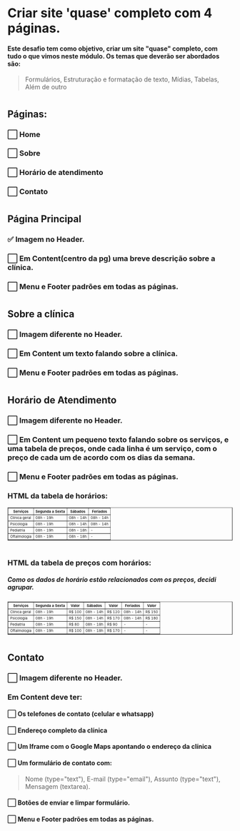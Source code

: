 # Criar site 'quase' completo com 4 páginas.
#### Este desafio tem como objetivo, criar um site "quase" completo, com tudo o que vimos neste módulo. Os temas que deverão ser abordados são:
>Formulários, Estruturação e formatação de texto, Mídias, Tabelas, Além de outro
#
<!-- ✅ -->

## Páginas:
### ⬜️ Home
### ⬜️ Sobre
### ⬜️ Horário de atendimento
### ⬜️ Contato
#

## Página Principal
### ✅ Imagem no Header. 
### ⬜️ Em Content(centro da pg) uma breve descrição sobre a clínica.
### ⬜️ Menu e Footer padrões em todas as páginas.
#

## Sobre a clínica
### ⬜️ Imagem diferente no Header.
### ⬜️ Em Content um texto falando sobre a clínica.
### ⬜️ Menu e Footer padrões em todas as páginas.
#

## Horário de Atendimento
### ⬜️ Imagem diferente no Header.
### ⬜️ Em Content um pequeno texto falando sobre os serviços, e uma tabela de preços, onde cada linha é um serviço, com o preço de cada um de acordo com os dias da semana.
### ⬜️ Menu e Footer padrões em todas as páginas.

### HTML da tabela de horários:
<table border="1" style="width:auto;font-size:8px;">
	<thead>
		<tr>
			<th>Serviços</th>
			<th>Segunda a Sexta</th>
			<th>Sábados</th>
			<th>Feriados</th>
		</tr>
	</thead>
	<tbody>
		<tr>
			<td>Clínica geral</td>
			<td>08h - 19h</td>
			<td>08h - 14h</td>
			<td>08h - 14h</td>
		</tr>
		<tr>
			<td>Psicologia</td>
			<td>08h - 19h</td>
			<td>08h - 14h</td>
			<td>08h - 14h</td>
		</tr>
		<tr>
			<td>Pediatria</td>
			<td>08h - 19h</td>
			<td>08h - 18h</td>
			<td>-</td>
		</tr>
		<tr>
			<td>Oftalmologia</td>
			<td>08h - 19h</td>
			<td>08h - 18h</td>
			<td>-</td>
		</tr>
	</tbody>
</table>

#

### HTML da tabela de preços com horários:
##### Como os dados de horário estão relacionados com os preços, decidi agrupar.
<table border="1" style="width:auto;font-size:8px;">
	<thead>
		<tr>
			<th>Serviços</th>
			<th>Segunda a Sexta</th>
            <th>Valor</th>
			<th>Sábados</th>
            <th>Valor</th>
			<th>Feriados</th>
            <th>Valor</th>
		</tr>
	</thead>
	<tbody>
		<tr>
			<td>Clínica geral</td>
			<td>08h - 19h</td>
            <td>R$ 100</td>
			<td>08h - 14h</td>
            <td>R$ 120</td>
			<td>08h - 14h</td>
            <td>R$ 150</td>
		</tr>
		<tr>
			<td>Psicologia</td>
			<td>08h - 19h</td>
            <td>R$ 150</td>
			<td>08h - 14h</td>
            <td>R$ 170</td>
			<td>08h - 14h</td>
            <td>R$ 180</td>
		</tr>
		<tr>
			<td>Pediatria</td>
			<td>08h - 19h</td>
            <td>R$ 80</td>
			<td>08h - 18h</td>
            <td>R$ 90</td>
			<td>-</td>
            <td>-</td>
		</tr>
		<tr>
			<td>Oftalmologia</td>
			<td>08h - 19h</td>
            <td>R$ 100</td>
			<td>08h - 18h</td>
            <td>R$ 170</td>
			<td>-</td>
            <td>-</td>
		</tr>
	</tbody>
</table>

#
## Contato
### ⬜️ Imagem diferente no Header.
### Em Content deve ter: 
#### ⬜️ Os telefones de contato (celular e whatsapp)
#### ⬜️ Endereço completo da clínica
#### ⬜️ Um Iframe com o Google Maps apontando o endereço da clínica
#### ⬜️ Um formulário de contato com:
> Nome (type="text"), E-mail (type="email"), Assunto (type="text"), Mensagem (textarea).
#### ⬜️ Botões de enviar e limpar formulário.
#### ⬜️ Menu e Footer padrões em todas as páginas.
#
